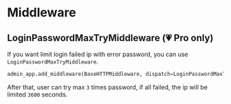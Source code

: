 # Middleware

## LoginPasswordMaxTryMiddleware (💗 Pro only)

If you want limit login failed ip with error password, you can use `LoginPasswordMaxTryMiddleware`.

```python
admin_app.add_middleware(BaseHTTPMiddleware, dispatch=LoginPasswordMaxTryMiddleware(max_times=3, after_seconds=3600))
```

After that, user can try max `3` times password, if all failed, the ip will be limited `3600` seconds.
